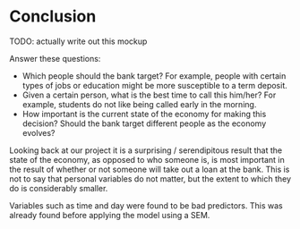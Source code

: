 # Conclusion
TODO: actually write out this mockup

Answer these questions:

  - Which people should the bank target? For example, people with certain types
    of jobs or education might be more susceptible to a term deposit.
  - Given a certain person, what is the best time to call this him/her? For
    example, students do not like being called early in the morning.
  - How important is the current state of the economy for making this decision?
    Should the bank target different people as the economy evolves?


Looking back at our project it is a surprising / serendipitous result that the state of the economy, as opposed to who someone is, is most important in the result of whether or not someone will take out a loan at the bank.
This is not to say that personal variables do not matter, but the extent to which they do is considerably smaller.

Variables such as time and day were found to be bad predictors. This was already found before applying the model using a SEM.

